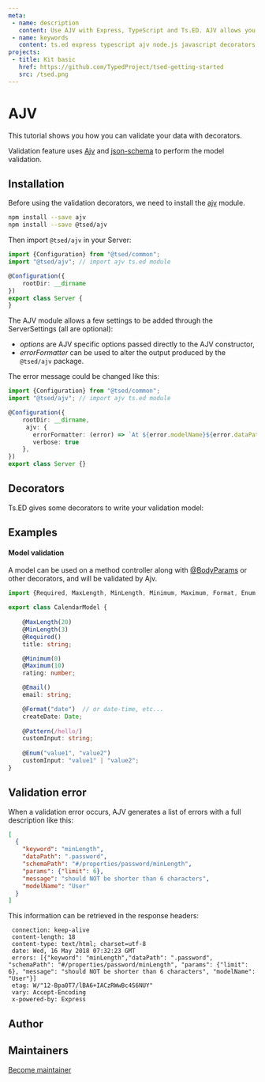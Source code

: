 ```yaml
---
meta:
 - name: description
   content: Use AJV with Express, TypeScript and Ts.ED. AJV allows you to validate your data models from a JsonSchema.
 - name: keywords
   content: ts.ed express typescript ajv node.js javascript decorators jsonschema class models
projects:
 - title: Kit basic
   href: https://github.com/TypedProject/tsed-getting-started
   src: /tsed.png
---
```


# AJV

<Banner src="https://ajv.js.org/images/ajv_logo.png" href="https://ajv.js.org/" height="100" />

This tutorial shows you how you can validate your data with decorators.

Validation feature uses [Ajv](https://github.com/epoberezkin/ajv)
 and [json-schema](http://json-schema.org/latest/json-schema-validation.html) to perform the model validation.
 
<Projects type="examples"/>

## Installation

Before using the validation decorators, we need to install the [ajv](https://www.npmjs.com/package/ajv) module.

```bash
npm install --save ajv
npm install --save @tsed/ajv
```

Then import `@tsed/ajv` in your Server:

```typescript
import {Configuration} from "@tsed/common";
import "@tsed/ajv"; // import ajv ts.ed module

@Configuration({
    rootDir: __dirname
})
export class Server {
}
```

The AJV module allows a few settings to be added through the ServerSettings (all are optional):

* *options* are AJV specific options passed directly to the AJV constructor,
* *errorFormatter* can be used to alter the output produced by the `@tsed/ajv` package.

The error message could be changed like this:

```typescript
import {Configuration} from "@tsed/common";
import "@tsed/ajv"; // import ajv ts.ed module

@Configuration({
    rootDir: __dirname,
     ajv: {
       errorFormatter: (error) => `At ${error.modelName}${error.dataPath}, value '${error.data}' ${error.message}`,
       verbose: true
    },
})
export class Server {}
```

## Decorators

Ts.ED gives some decorators to write your validation model:

<ApiList query="status.includes('decorator') && status.includes('validation')" />

## Examples
#### Model validation

A model can be used on a method controller along with [@BodyParams](/api/common/filters/decorators/BodyParams.md) or other decorators, and will
be validated by Ajv.

```typescript
import {Required, MaxLength, MinLength, Minimum, Maximum, Format, Enum, Pattern, Email} from "@tsed/common";

export class CalendarModel {
    
    @MaxLength(20)
    @MinLength(3)
    @Required()
    title: string;

    @Minimum(0)
    @Maximum(10)
    rating: number;

    @Email()
    email: string;

    @Format("date")  // or date-time, etc...
    createDate: Date;
    
    @Pattern(/hello/)
    customInput: string;
    
    @Enum("value1", "value2")
    customInput: "value1" | "value2";
}
```

## Validation error

When a validation error occurs, AJV generates a list of errors with a full description like this:

```json
[
  {
    "keyword": "minLength",
    "dataPath": ".password",
    "schemaPath": "#/properties/password/minLength",
    "params": {"limit": 6},
    "message": "should NOT be shorter than 6 characters",
    "modelName": "User"
  }
]
```

This information can be retrieved in the response headers:

```
 connection: keep-alive
 content-length: 18
 content-type: text/html; charset=utf-8
 date: Wed, 16 May 2018 07:32:23 GMT
 errors: [{"keyword": "minLength","dataPath": ".password", "schemaPath": "#/properties/password/minLength", "params": {"limit": 6}, "message": "should NOT be shorter than 6 characters", "modelName": "User"}]
 etag: W/"12-Bpa0T7/lBA6+IACzRWwBc4S6NUY"
 vary: Accept-Encoding
 x-powered-by: Express
```

## Author 

<GithubContributors users="['Romakita']"/>

## Maintainers

<GithubContributors users="['Romakita']"/>


<div class="container--centered container--padded">
<a href="/contributing.html" class="nav-link button">
 Become maintainer
</a>
</div>